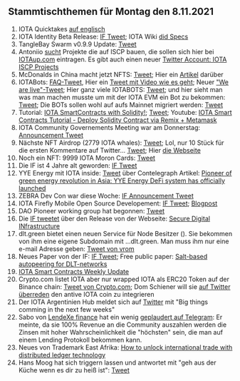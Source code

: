 ## Stammtischthemen für Montag den 8.11.2021

1. IOTA Quicktakes [auf englisch](https://www.youtube.com/watch?v=gLFr_Nnqsmc)
2. IOTA Identity Beta Release: [IF Tweet](https://twitter.com/iota/status/1455104846437179398?s=20); IOTA Wiki [did Specs](https://wiki.iota.org/identity.rs/specs/didcomm/overview)
3. TangleBay Swarm v0.9.9 Update: [Tweet](https://twitter.com/TANGLEBAY/status/1455301206117601283) 
4. Antoniio [sucht](https://twitter.com/antonionardella/status/1455455429748736004?t=IItvMcY1ig61IOw0rwLYGQ&s=19) Projekte die auf ISCP bauen, die sollen sich hier bei [IOTAup.com](https://iotaup.com/) eintragen. Es gibt auch einen neuer [Twitter Account: IOTA ISCP Projects](https://twitter.com/i/lists/1455449176205053954)
5. McDonalds in China macht jetzt NFTS: [Tweet](https://twitter.com/McDonalds/status/1455174998264586243?s=20); Hier ein [Artikel](https://www.coinpro.ch/krypto-news-mcdonalds-china-bringt-nfts-auf-den-markt/) darüber
6. IOTABots: [FAQ-Tweet](https://twitter.com/iotabots/status/1455369767724986373?s=20), Hier ein [Tweet mit Video wie es geht](https://twitter.com/iotabots/status/1455257894987894786?s=20); Neuer ["We are live"-Tweet](https://twitter.com/iotabots/status/1455610801021202438?s=20); Hier ganz viele IOTABOTS: [Tweet](https://twitter.com/Vrom14286662/status/1455626716953600002?s=20); und hier sieht man was man machen musste um mit der IOTA EVM ein Bot zu bekommen: [Tweet](https://twitter.com/iotabots/status/1455257894987894786?s=20); Die BOTs sollen wohl auf aufs Mainnet migriert werden: [Tweet](https://twitter.com/iotabots/status/1455997673660682248?s=20)
7. Tutorial:  [IOTA SmartContracts with Solidity!](https://www.twitch.tv/iotadev); [Tweet](https://twitter.com/kranirudha/status/1455807640777289731?s=20); Youtube: [IOTA Smart Contracts Tutorial - Deploy Solidity Contract via Remix + Metamask](https://www.youtube.com/watch?v=yOyl30LQfac)
8. IOTA Community Governements Meeting war am Donnerstag: [Announcement Tweet](https://twitter.com/Phylo79288735/status/1455916929013538816?s=20)
9. Nächste NFT Airdrop (2779 IOTA whales): [Tweet](https://twitter.com/pxdg3/status/1455883036298461193?s=20); Lol, nur 10 Stück für die ersten Kommentare auf Twitter... [Tweet](https://twitter.com/pxdg3/status/1456223700706004999?s=20); Hier [die Webseite](https://pixeldoggy.com/iotawhales)
10. Noch ein NFT: 9999 IOTA Moron Cards: [Tweet](https://twitter.com/iotamorons/status/1455910427938930690?s=20)
11. Die IF ist 4 Jahre alt geworden: [IF Tweet](https://twitter.com/iota/status/1455898173692645384?s=20)
12. YYE Energy mit IOTA inside: [Tweet](https://twitter.com/YYE_Energy/status/1455472815990198273?s=20) über Contelegraph Artikel: [Pioneer of green energy revolution in Asia: YYE Energy DeFi system has officially launched](https://cointelegraph.com/press-releases/pioneer-of-green-energy-revolution-in-asia-yye-energy-defi-system-has-officially-launched)
13. ZEBRA Dev Con war diese Woche: [IF Announcement Tweet](https://twitter.com/iota/status/1452979255009333250?s=20)
14. IOTA Firefly Mobile Open Source Developement: [IF Tweet](https://twitter.com/iota/status/1455918746724352006?s=20); [Blogpost](https://blog.iota.org/firefly-mobile-development-update/)
15. DAO Pioneer working group hat begonnen: [Tweet](https://twitter.com/antonionardella/status/1455891734244827142?s=20)
16. Die [IF tweetet](https://twitter.com/iota/status/1455927929607802880?s=20) über den Release von der Webseite: [Secure Digital INfrastructure](https://www.iota.org/solutions/secure-digital-infrastructure)
17. dlt.green bietet einen neuen Service für Node Besitzer ([](https://twitter.com/dlt_green/status/1455402146820763650?s=20)). Sie bekommen von ihm eine eigene Subdomain mit ...dlt.green. Man muss ihm nur eine e-mail Adresse geben: [Tweet von vrom](https://twitter.com/Vrom14286662/status/1456179607481245696?s=20)
18. Neues Paper von der IF: [IF Tweet](https://twitter.com/iota/status/1456201841277116419); Free public paper: [Salt-based autopeering for DLT-networks](https://files.iota.org/papers/Salt_based_neighbor_selection.pdf) 
19. [IOTA Smart Contracts Weekly Update](https://github.com/iotaledger/wasp/blob/develop/teamupdates/update-44-2021.md)
20. Crypto.com listet IOTA aber nur wrapped IOTA als ERC20 Token auf der Binance chain: [Tweet von Crypto.com](https://twitter.com/cryptocom/status/1456164473585029122?s=20); Dom Schiener will sie [auf Twitter überreden](https://twitter.com/DomSchiener/status/1456181191493754885?s=20) den antive IOTA coin zu integrieren
21. Der IOTA Argentinien Hub meldet sich auf [Twitter](https://twitter.com/carpclash/status/1456019934320996358?s=20) mit "Big things comming in the next few weeks"
22. Sabo von [LendeXe finance](https://twitter.com/LendeXeFinance/status/1451181838299385860?s=20) hat ein wenig [geplaudert auf Telegram](https://t.me/IOTA_DACH/426552): Er meinte, da sie 100% Revenue an die Community auszahlen werden die Zinsen mit hoher Wahrscheinlichkeit die "höchsten" sein, die man auf einem Lending Protokoll bekommen kann.
23. Neues von Trademark East Afrika: [How to unlock international trade with distributed ledger technology](https://apolitical.co/solution-articles/en/how-to-unlock-international-trade-with-distributed-ledger-technology)
24. Hans Moog hat sich triggern lassen und antwortet mit "geh aus der Küche wenn es dir zu heiß ist": [Tweet](https://twitter.com/hus_qy/status/1456204578576379905?s=20)
